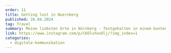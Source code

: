 ```yaml
---
order: 11
title: Getting lost in Nuernberg
published: 26.04.2024
tag: Travel
summary: Meine liebsten Orte in Nürnberg - festgehalten in einem bunten Reiseführer.
link: https://www.instagram.com/p/C6OluYwsOlj/?img_index=1
categories:
  - digitale-kommunikation
---
```

